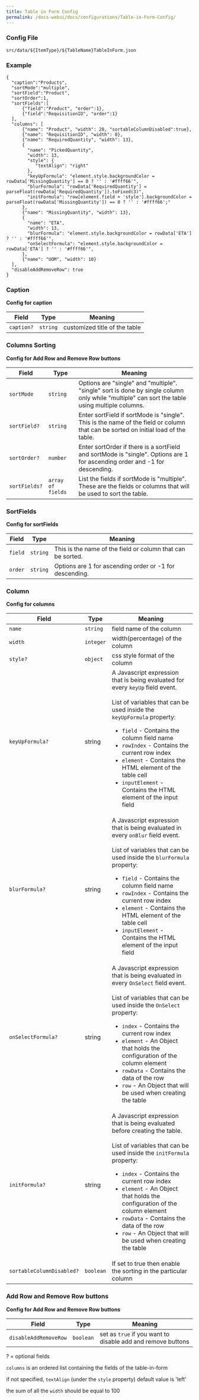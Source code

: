 ```yaml
---
title: Table in Form Config
permalink: /docs-webui/docs/configurations/Table-in-Form-Config/
---
```


### Config File
`src/data/${ItemType}/${TableName}TableInForm.json`

### Example
```
{
  "caption":"Products",
  "sortMode":"multiple",
  "sortField":"Product",
  "sortOrder":1,
  "sortFields":[
      {"field":"Product", "order":1},
      {"field":"RequisitionID", "order":1}
  ],
  "columns": [
      {"name": "Product", "width": 28, "sortableColumnDisabled":true},
      {"name": "RequisitionID", "width": 0},
      {"name": "RequiredQuantity", "width": 13},
      {
        "name": "PickedQuantity", 
        "width": 13,
        "style": {
           "textAlign": "right"
        },
        "keyUpFormula": "element.style.backgroundColor = rowData['MissingQuantity'] == 0 ? '' : '#ffff66'",
        "blurFormula": "rowData['RequiredQuantity'] = parseFloat(rowData['RequiredQuantity']).toFixed(3)",
        "initFormula": "row[element.field + 'style'].backgroundColor = parseFloat(rowData['MissingQuantity']) == 0 ? '' : '#ffff66';"
      },
      {"name": "MissingQuantity", "width": 13},
      {
        "name": "ETA", 
        "width": 13,
        "blurFormula": "element.style.backgroundColor = rowData['ETA'] ? '' : '#ffff66'",
        "onSelectFormula": "element.style.backgroundColor = rowData['ETA'] ? '' : '#ffff66'",
      },
      {"name": "UOM", "width": 10}
  ],
  "disableAddRemoveRow": true
}

```
### Caption
**Config for caption**

| Field | Type | Meaning |
| ------------- | ------------- | ------------- |
| `caption?` | `string` | customized title of the table |

### Columns Sorting
**Config for Add Row and Remove Row buttons**

| Field | Type | Meaning | 
| ------------- | ------------- | ------------- |
| `sortMode` | `string` | Options are "single" and "multiple". "single" sort is done by single column only while "multiple" can sort the table using multiple columns. |
| `sortField?` | `string` | Enter sortField if sortMode is "single". This is the name of the field or column that can be sorted on initial load of the table. |
| `sortOrder?` | `number` | Enter sortOrder if there is a sortField and sortMode is "single". Options are 1 for ascending order and -1 for descending.|
| `sortFields?` | `array of fields` | List the fields if sortMode is "multiple". These are the fields or columns that will be used to sort the table. |

### SortFields
**Config for sortFields**

| Field | Type | Meaning |
| ------------- | ------------- | ------------- |
| `field` | `string` | This is the name of the field or column that can be sorted. |
| `order` | `string` | Options are 1 for ascending order or -1 for descending. |

### Column
**Config for columns**

| Field | Type | Meaning |
| ------------- | ------------- | ------------- |
| `name` | `string` | field name of the column |
| `width` | `integer` | width(percentage) of the column |
| `style?` | `object` | css style format of the column |
| `keyUpFormula?` | string | A Javascript expression that is being evaluated for every `keyUp` field event.<br/><br/>List of variables that can be used inside the `keyUpFormula` property: <br/><ul><li>`field` - Contains the column field name</li><li>`rowIndex` - Contains the current row index</li><li>`element` - Contains the HTML element of the table cell</li><li>`inputElement` - Contains the HTML element of the input field</li></ul> |
| `blurFormula?` | string | A Javascript expression that is being evaluated in every `onBlur` field event.<br/><br/>List of variables that can be used inside the `blurFormula` property: <br/><ul><li>`field` - Contains the column field name</li><li>`rowIndex` - Contains the current row index</li><li>`element` - Contains the HTML element of the table cell</li><li>`inputElement` - Contains the HTML element of the input field</li></ul> |
| `onSelectFormula?` | string | A Javascript expression that is being evaluated in every `OnSelect` field event.<br/><br/>List of variables that can be used inside the `OnSelect` property: <br/><ul><li>`index` - Contains the current row index</li><li>`element` - An Object that holds the configuration of the column element</li><li>`rowData` - Contains the data of the row</li><li>`row` - An Object that will be used when creating the table</li></ul> |
| `initFormula?` | string | A Javascript expression that is being evaluated before creating the table.<br/><br/>List of variables that can be used inside the `initFormula` property: <br/><ul><li>`index` - Contains the current row index</li><li>`element` - An Object that holds the configuration of the column element</li><li>`rowData` - Contains the data of the row</li><li>`row` - An Object that will be used when creating the table</li></ul> |
| `sortableColumnDisabled?` | `boolean` | If set to true then enable the sorting in the particular column |

### Add Row and Remove Row buttons
**Config for Add Row and Remove Row buttons**

| Field | Type | Meaning |
| ------------- | ------------- | ------------- |
| `disableAddRemoveRow` | `boolean` | set as `true` if you want to disable add and remove buttons |

? = optional fields

`columns` is an ordered list containing the fields of the table-in-form

if not specified, `textAlign` (under the `style` property) default value is 'left'

the sum of all the `width` should be equal to 100
